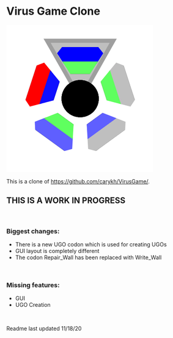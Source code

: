 # Virus Game Clone
![GitHub Logo](/Logo.png)

This is a clone of https://github.com/carykh/VirusGame/.

## THIS IS A WORK IN PROGRESS

<br />

### Biggest changes:
- There is a new UGO codon which is used for creating UGOs
- GUI layout is completely different
- The codon Repair_Wall has been replaced with Write_Wall

<br />

### Missing features:
- GUI
- UGO Creation

<br />

Readme last updated 11/18/20
